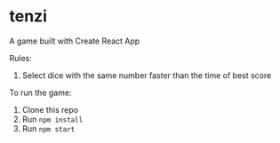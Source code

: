 # tenzi
A game built with Create React App

Rules:
  1. Select dice with the same number faster than the time of best score

To run the game:
  1. Clone this repo
  2. Run `npm install`
  3. Run `npm start`

